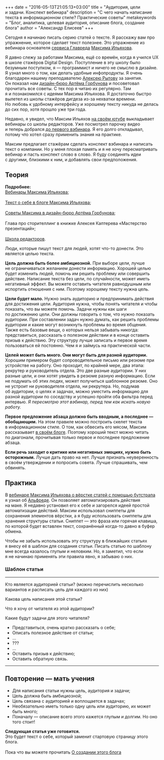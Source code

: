 +++
date = "2016-05-13T21:05:13+03:00"
title = "Аудитория, цели и задачи. Конспект вебинара"
description = "С чего начать написание текста в информационном стиле? Практические советы"
metakeywords = "Блог, аналитика, целевая аудитория, описание блога, создание блога"
author = "Александр Елисеев"
+++

Сегодня я начинаю писать серию статей о тексте.
Я расскажу вам про упражнение, которое сделает текст полезнее.
Это упражнение из вебинара основателя [сервиса Главреда](https://glvrd.ru/) [Максима Ильяхова](http://maximilyahov.ru/).

Я давно слежу за работами Максима, ещё со времён, когда я учился UX в школе стажёров Digital Design.
Поступление в эту школу было безумным поступком, я — программист и ничего не смыслю в дизайне.
Я узнал много о том, как делать удобные инфопродукты.
Я очень благодарен нашему преподавателю [Алексею Рытову](http://ritov.ru/) за занятия.
Он показал нам [дизайн-бюро Артёма Горбунова](http://artgorbunov.ru/) и посоветовал прочитать все советы.
С тех пор я читаю их регулярно. Там я и познакомился с идеями Максима Ильяхова.
Я достаточно быстро вылетел из школы стажёров дигдеза из-за нехватки времени.
Но любовь к удобному интерфейсу и хорошему тексту никуда не делась до сих пор, хотя прошло уже три года.

Недавно, я увидел, что Максим Ильяхов
[на своём ютубе](https://www.youtube.com/channel/UCCXWs56n7d8-miTo6Q4IEQw)
выкладывает вебинары со школы редакторов.
Уже посмотрел парочку видео и теперь добрался
[до первого вэбинара](https://youtu.be/MQ7U_nxHeYo?t=26m48s).
Я его долго откладывал, потому что хотел сразу применить знания на практике.

Максим предлагает стажёрам сделать конспект вэбинара и написать текст о компании.
Но у меня плохая память и я не хочу пересматривать вебинар и пасть конспект слово в слово.
Я буду соединять идеи с другими, близкими к ним, и добавлять свои предположения.

## Теория

<div class="factoid">
  <strong>Подробнее:</strong><br>
  <a href="https://www.youtube.com/channel/UCCXWs56n7d8-miTo6Q4IEQw">Вебинары Максима Ильяхова</a>;
  <br><br>
  <a href="http://maximilyahov.ru/blog/tags/tekst-o-sebe/">Текст о&nbsp;себе в&nbsp;блоге Максима Ильяхова</a>;
  <br><br>
  <a href="http://artgorbunov.ru/bb/soviet/ilyahov/">Советы Максима в&nbsp;дизайн-бюро Артёма Горбунова</a>;
  <br><br>
  Глава про сторителлинг в&nbsp;книжке Алексея Каптерева «Мастерство презентаций»;
  <br><br>
  <a href="http://artgorbunov.ru/school/editors">Школа редакторов</a>.
</div>

Люди, которые пишут текст для людей, хотят что-то донести. Это является целью
текста.

**Цель должна быть более амбициозной.**
При выборе цели, лучше не ограничиваться желанием донести информацию.
Хорошей целью будет изменить людей, помочь им решить проблему или совершить действие.
Написание текста без цели, по случайности, может иметь негативный эффект.
Вы можете оставить читателя равнодушным или испортить отношения с ним.
Поэтому хорошему тексту нужна цель.

**Цели будет мало.**
Нужно знать аудиторию и предпринимать действия для достижения цели.
Аудитория нужна, чтобы понять читателя и чтобы показать, что вы можете помочь.
Задачи нужны как шаги по достижению цели.
Они должны говорить о том, что нужно показать аудитории.
При составлении задач нужно думать, как решить проблемы аудитории и какие могут возникнуть проблемы во время общения.
Также есть базовые вещи, о которых нельзя забывать никогда: представиться, рассказать о полезном действии и в конце оставить призыв к действию.
Эту структуру лучше записать и первое время пользоваться ей постоянно. Чем я и займусь на практической части.

**Целей может быть много. Они могут быть для разной аудитории.**
Хорошим примером будет сопроводительное письмо или резюме при устройстве на работу.
Оно проходит, по крайней мере, два этапа: рекрутер и руководитель отдела.
Это две разные аудитории. У них разные цели, и они хотят увидеть в резюме разную информацию.
Если не подумать об этих людях, может получиться шаблонное резюме.
Оно не устроит ни руководителя отдела, ни рекрутера.
Но, подумав об аудитории, о целях и задачах, можно уместить информацию для разной аудитории по соседству и успешно пройти оба фильтра перед интервью.
*Я пересмотрю этот вэбинар, перед тем как искать новую работу.*

**Первое предложение абзаца должно быть вводным, а последнее — обобщающим.**
На этом правиле можно построить скелет текста в информационном стиле.
О том, как обвесить его мясом, Максим рассказывает [в своём блоге](http://maximilyahov.ru/blog/tags/tekst-o-sebe/).
Поэтому хороший текст можно читать по диагонали, прочитывая только первое и последнее предложение абзаца.

**Если речь заходит о критике или негативных эмоциях, нужно быть осторожным.**
Лучше дать право на нет.
Лучше признать неуверенность в своём утверждении и попросить совета.
Лучше спрашивать, чем обвинять.

## Практика

В [вебинаре Максима Ильяхова о вёрстке статей с помощью бутстрапа](https://www.youtube.com/watch?v=SboQwSQ6p8k) я узнал об [Альфреде](https://www.alfredapp.com/).
Он позволяет автоматизировать действия на маке.
Я недавно установил его к себе и загорелся идеей простой автоматизации действий.
Максим использовал сниппеты для сохранения элементов вёрстки, а я буду использовать сниппеты для хранения структуры статьи.
Сниппет — это фраза или горячая клавиша, по которой будет вставлен текст, сохранённый когда-то давно в буфер обмена.

Чтобы не забыть использовать эту структуру в ближайших статьях я внесу её в шаблон для создания статьи.
Писать статью по шаблону мне всегда казалось глупым и неловким.
Но, я заметил, что если я не начинаю применять эти правила явно, я забываю о них.

### Шаблон статьи

---

Кто является аудиторией статьи? (можно перечислить несколько вариантов и расписать цель для каждого из них)

Какова цель написания этой статьи?

Что я хочу от читателя из этой аудитории?

Какие будут задачи для этого читателя?

- Представиться, очень кратко рассказать о себе;
- Описать полезное действие от статьи;
- ...
- ???
- ...
- Оставить призыв к действию;
- Оставить обратную связь.

---

## Повторение — мать учения

- Для написания статьи нужны цель, аудитория и задачи;
- Цель должна быть амбициозной;
- Цель связана с аудиторией и воплощается в задачах;
- Необязательно иметь только одну цель или аудиторию, их может быть много;
- Поначалу — описание всего этого кажется глупым и долгим. Но оно того стоит!

<div class="factoid factoid-bottom">
  <strong>Следующая статья уже готовится.</strong><br>
  Это будет текст о себе, который заменит стартовую страницу этого блога.
  <br>
  <br>
  Пока что вы можете прочитать <a href="/lispress">О создании этого блога</a>
</div>
